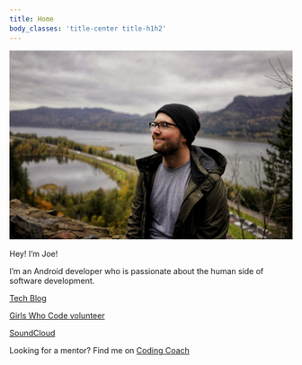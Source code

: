 ```yaml
---
title: Home
body_classes: 'title-center title-h1h2'
---
```


![me](me.jpg) <br>

Hey! I’m Joe!

I’m an Android developer who is passionate about the human side of software development.

[Tech Blog](https://joer.hashnode.dev/)

[Girls Who Code volunteer](https://girlswhocode.umn.edu/thank-you-sponsors-and-partners-girls-who-code-umn)

[SoundCloud](https://soundcloud.com/joeroskopf)

Looking for a mentor? Find me on [Coding Coach](https://mentors.codingcoach.io/?name=Joseph%20Roskopf)

